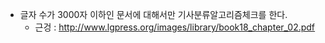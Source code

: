 
* 글자 수가 3000자 이하인 문서에 대해서만 기사분류알고리즘체크를 한다. 
    * 근겅 : <u> http://www.lgpress.org/images/library/book18_chapter_02.pdf </u>
